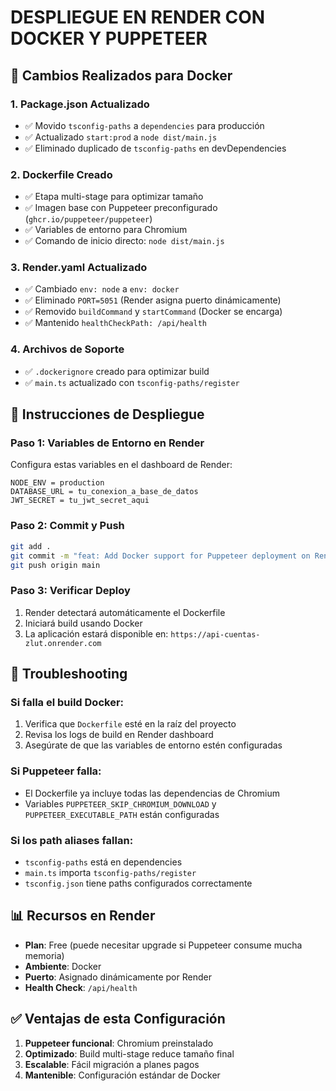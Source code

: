 # DESPLIEGUE EN RENDER CON DOCKER Y PUPPETEER

## 🐳 Cambios Realizados para Docker

### 1. Package.json Actualizado
- ✅ Movido `tsconfig-paths` a `dependencies` para producción
- ✅ Actualizado `start:prod` a `node dist/main.js`
- ✅ Eliminado duplicado de `tsconfig-paths` en devDependencies

### 2. Dockerfile Creado
- ✅ Etapa multi-stage para optimizar tamaño
- ✅ Imagen base con Puppeteer preconfigurado (`ghcr.io/puppeteer/puppeteer`)
- ✅ Variables de entorno para Chromium
- ✅ Comando de inicio directo: `node dist/main.js`

### 3. Render.yaml Actualizado
- ✅ Cambiado `env: node` a `env: docker`
- ✅ Eliminado `PORT=5051` (Render asigna puerto dinámicamente)
- ✅ Removido `buildCommand` y `startCommand` (Docker se encarga)
- ✅ Mantenido `healthCheckPath: /api/health`

### 4. Archivos de Soporte
- ✅ `.dockerignore` creado para optimizar build
- ✅ `main.ts` actualizado con `tsconfig-paths/register`

## 🚀 Instrucciones de Despliegue

### Paso 1: Variables de Entorno en Render
Configura estas variables en el dashboard de Render:

```
NODE_ENV = production
DATABASE_URL = tu_conexion_a_base_de_datos
JWT_SECRET = tu_jwt_secret_aqui
```

### Paso 2: Commit y Push
```bash
git add .
git commit -m "feat: Add Docker support for Puppeteer deployment on Render"
git push origin main
```

### Paso 3: Verificar Deploy
1. Render detectará automáticamente el Dockerfile
2. Iniciará build usando Docker
3. La aplicación estará disponible en: `https://api-cuentas-zlut.onrender.com`

## 🐛 Troubleshooting

### Si falla el build Docker:
1. Verifica que `Dockerfile` esté en la raíz del proyecto
2. Revisa los logs de build en Render dashboard
3. Asegúrate de que las variables de entorno estén configuradas

### Si Puppeteer falla:
- El Dockerfile ya incluye todas las dependencias de Chromium
- Variables `PUPPETEER_SKIP_CHROMIUM_DOWNLOAD` y `PUPPETEER_EXECUTABLE_PATH` están configuradas

### Si los path aliases fallan:
- `tsconfig-paths` está en dependencies
- `main.ts` importa `tsconfig-paths/register`
- `tsconfig.json` tiene paths configurados correctamente

## 📊 Recursos en Render
- **Plan**: Free (puede necesitar upgrade si Puppeteer consume mucha memoria)
- **Ambiente**: Docker
- **Puerto**: Asignado dinámicamente por Render
- **Health Check**: `/api/health`

## ✅ Ventajas de esta Configuración
1. **Puppeteer funcional**: Chromium preinstalado
2. **Optimizado**: Build multi-stage reduce tamaño final
3. **Escalable**: Fácil migración a planes pagos
4. **Mantenible**: Configuración estándar de Docker
